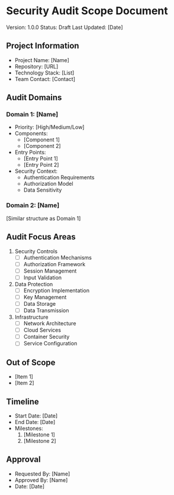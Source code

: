 # Security Audit Scope Document
Version: 1.0.0
Status: Draft
Last Updated: [Date]

## Project Information
- Project Name: [Name]
- Repository: [URL]
- Technology Stack: [List]
- Team Contact: [Contact]

## Audit Domains
### Domain 1: [Name]
- Priority: [High/Medium/Low]
- Components:
  - [Component 1]
  - [Component 2]
- Entry Points:
  - [Entry Point 1]
  - [Entry Point 2]
- Security Context:
  - Authentication Requirements
  - Authorization Model
  - Data Sensitivity

### Domain 2: [Name]
[Similar structure as Domain 1]

## Audit Focus Areas
1. Security Controls
   - [ ] Authentication Mechanisms
   - [ ] Authorization Framework
   - [ ] Session Management
   - [ ] Input Validation

2. Data Protection
   - [ ] Encryption Implementation
   - [ ] Key Management
   - [ ] Data Storage
   - [ ] Data Transmission

3. Infrastructure
   - [ ] Network Architecture
   - [ ] Cloud Services
   - [ ] Container Security
   - [ ] Service Configuration

## Out of Scope
- [Item 1]
- [Item 2]

## Timeline
- Start Date: [Date]
- End Date: [Date]
- Milestones:
  1. [Milestone 1]
  2. [Milestone 2]

## Approval
- Requested By: [Name]
- Approved By: [Name]
- Date: [Date] 